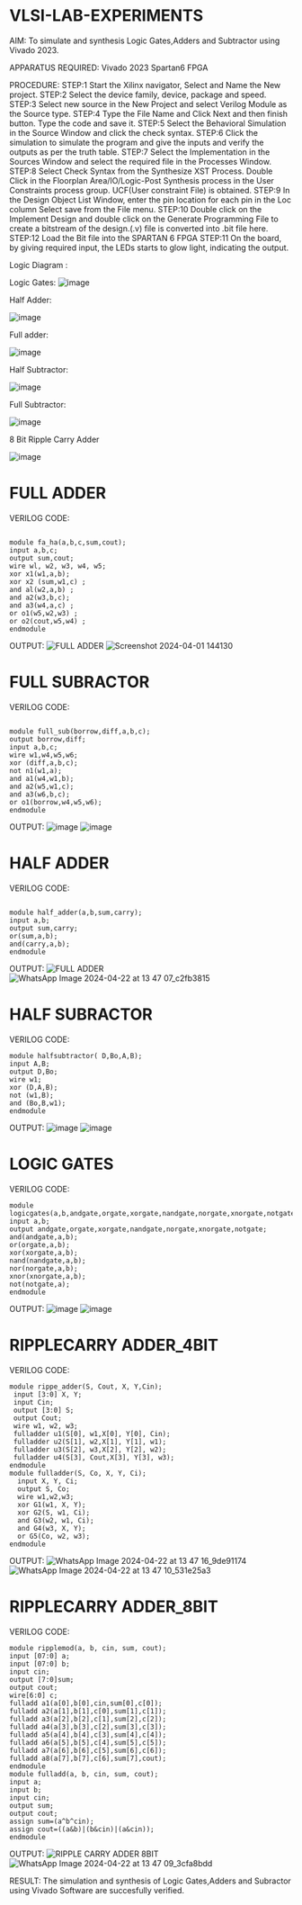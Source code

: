 # VLSI-LAB-EXPERIMENTS
AIM: To simulate and synthesis Logic Gates,Adders and Subtractor using Vivado 2023.

APPARATUS REQUIRED: Vivado 2023 Spartan6 FPGA

PROCEDURE: STEP:1 Start the Xilinx navigator, Select and Name the New project. STEP:2 Select the device family, device, package and speed. STEP:3 Select new source in the New Project and select Verilog Module as the Source type. STEP:4 Type the File Name and Click Next and then finish button. Type the code and save it. STEP:5 Select the Behavioral Simulation in the Source Window and click the check syntax. STEP:6 Click the simulation to simulate the program and give the inputs and verify the outputs as per the truth table. STEP:7 Select the Implementation in the Sources Window and select the required file in the Processes Window. STEP:8 Select Check Syntax from the Synthesize XST Process. Double Click in the Floorplan Area/IO/Logic-Post Synthesis process in the User Constraints process group. UCF(User constraint File) is obtained. STEP:9 In the Design Object List Window, enter the pin location for each pin in the Loc column Select save from the File menu. STEP:10 Double click on the Implement Design and double click on the Generate Programming File to create a bitstream of the design.(.v) file is converted into .bit file here. STEP:12 Load the Bit file into the SPARTAN 6 FPGA STEP:11 On the board, by giving required input, the LEDs starts to glow light, indicating the output.

Logic Diagram :

Logic Gates:
![image](https://github.com/navaneethans/VLSI-LAB-EXPERIMENTS/assets/6987778/ee17970c-3ac9-4603-881b-88e2825f41a4)


Half Adder:

![image](https://github.com/navaneethans/VLSI-LAB-EXPERIMENTS/assets/6987778/0e1ecb96-0c25-4556-832b-aeeedfdfe7b9)


Full adder:

![image](https://github.com/navaneethans/VLSI-LAB-EXPERIMENTS/assets/6987778/9bb3964c-438f-469d-a3de-c1cca6f323fb)


Half Subtractor:

![image](https://github.com/navaneethans/VLSI-LAB-EXPERIMENTS/assets/6987778/731470b7-eb4e-49f8-8bb7-2994052a7184)



Full Subtractor:

![image](https://github.com/navaneethans/VLSI-LAB-EXPERIMENTS/assets/6987778/d66f874b-c1f2-44b3-a035-7149b56430c1)



8 Bit Ripple Carry Adder

![image](https://github.com/navaneethans/VLSI-LAB-EXPERIMENTS/assets/6987778/7385a408-40a5-4203-8050-b72818622d79)


# FULL ADDER
VERILOG CODE:
```

module fa_ha(a,b,c,sum,cout);
input a,b,c;
output sum,cout;
wire wl, w2, w3, w4, w5;
xor x1(w1,a,b);
xor x2 (sum,w1,c) ;
and al(w2,a,b) ;
and a2(w3,b,c);
and a3(w4,a,c) ;
or o1(w5,w2,w3) ;
or o2(cout,w5,w4) ;
endmodule
```
OUTPUT:
![FULL ADDER](https://github.com/Yogalakshmip08/VLSI-LAB-EXP-1/assets/161303457/1675522b-95e1-41db-ba3b-3fe94dd47aa2)
![Screenshot 2024-04-01 144130](https://github.com/Yogalakshmip08/VLSI-LAB-EXP-1/assets/161303457/8ab6f046-fb3f-41df-8531-4277c6a30ad4)


# FULL SUBRACTOR
VERILOG CODE:
```

module full_sub(borrow,diff,a,b,c);
output borrow,diff;
input a,b,c;
wire w1,w4,w5,w6;
xor (diff,a,b,c);
not n1(w1,a);
and a1(w4,w1,b);
and a2(w5,w1,c);
and a3(w6,b,c);
or o1(borrow,w4,w5,w6);
endmodule
```
OUTPUT:
![image](https://github.com/Yogalakshmip08/VLSI-LAB-EXP-1/assets/161303457/e70a180c-7962-434f-9c08-7be7a16b6da0)
![image](https://github.com/Yogalakshmip08/VLSI-LAB-EXP-1/assets/161303457/0632a243-f30a-4367-8a5d-97858d370409)


# HALF ADDER
VERILOG CODE:
```

module half_adder(a,b,sum,carry);
input a,b;
output sum,carry; 
or(sum,a,b);
and(carry,a,b);
endmodule
```
OUTPUT:
![FULL ADDER](https://github.com/Yogalakshmip08/VLSI-LAB-EXP-1/assets/161303457/5e84d015-766b-4b6d-843e-36d676ff36fe)
![WhatsApp Image 2024-04-22 at 13 47 07_c2fb3815](https://github.com/Yogalakshmip08/VLSI-LAB-EXP-1/assets/161303457/e96d2502-df13-410e-83e8-4ebc8507fc5a)


# HALF SUBRACTOR
VERILOG CODE:
```
module halfsubtractor( D,Bo,A,B);
input A,B;
output D,Bo;
wire w1;
xor (D,A,B);
not (w1,B);
and (Bo,B,w1);
endmodule
```
OUTPUT:
![image](https://github.com/Yogalakshmip08/VLSI-LAB-EXP-1/assets/161303457/181982a6-7dbb-4002-b71b-9426bd9e195f)
![image](https://github.com/Yogalakshmip08/VLSI-LAB-EXP-1/assets/161303457/244ae7f8-c171-48de-89d9-72b69c87b8d7)


# LOGIC GATES
VERILOG CODE:
```
module logicgates(a,b,andgate,orgate,xorgate,nandgate,norgate,xnorgate,notgate);
input a,b;
output andgate,orgate,xorgate,nandgate,norgate,xnorgate,notgate;
and(andgate,a,b);
or(orgate,a,b);
xor(xorgate,a,b);
nand(nandgate,a,b);  
nor(norgate,a,b);
xnor(xnorgate,a,b);
not(notgate,a);
endmodule
```
OUTPUT:
![image](https://github.com/Yogalakshmip08/VLSI-LAB-EXP-1/assets/161303457/273cfdb8-2378-42bd-aa09-e6d8b039ae3a)
![image](https://github.com/Yogalakshmip08/VLSI-LAB-EXP-1/assets/161303457/93a8d647-d1d3-47e9-9bcc-b249b1465dc7)


# RIPPLECARRY ADDER_4BIT
VERILOG CODE:
```
module rippe_adder(S, Cout, X, Y,Cin);
 input [3:0] X, Y;
 input Cin;
 output [3:0] S;
 output Cout;
 wire w1, w2, w3;
 fulladder u1(S[0], w1,X[0], Y[0], Cin);
 fulladder u2(S[1], w2,X[1], Y[1], w1);
 fulladder u3(S[2], w3,X[2], Y[2], w2);
 fulladder u4(S[3], Cout,X[3], Y[3], w3);
endmodule
module fulladder(S, Co, X, Y, Ci);
  input X, Y, Ci;
  output S, Co;
  wire w1,w2,w3;
  xor G1(w1, X, Y);
  xor G2(S, w1, Ci);
  and G3(w2, w1, Ci);
  and G4(w3, X, Y);
  or G5(Co, w2, w3);
endmodule
```
OUTPUT:
![WhatsApp Image 2024-04-22 at 13 47 16_9de91174](https://github.com/Yogalakshmip08/VLSI-LAB-EXP-1/assets/161303457/9c68d9b8-6ead-4a44-ade0-68baae9b9a39)
![WhatsApp Image 2024-04-22 at 13 47 10_531e25a3](https://github.com/Yogalakshmip08/VLSI-LAB-EXP-1/assets/161303457/8e88e252-7953-47a0-a49d-f27324ced72e)


# RIPPLECARRY ADDER_8BIT
VERILOG CODE:
```
module ripplemod(a, b, cin, sum, cout);
input [07:0] a;
input [07:0] b;
input cin;
output [7:0]sum;
output cout;
wire[6:0] c;
fulladd a1(a[0],b[0],cin,sum[0],c[0]);
fulladd a2(a[1],b[1],c[0],sum[1],c[1]);
fulladd a3(a[2],b[2],c[1],sum[2],c[2]);
fulladd a4(a[3],b[3],c[2],sum[3],c[3]);
fulladd a5(a[4],b[4],c[3],sum[4],c[4]);
fulladd a6(a[5],b[5],c[4],sum[5],c[5]);
fulladd a7(a[6],b[6],c[5],sum[6],c[6]);
fulladd a8(a[7],b[7],c[6],sum[7],cout);
endmodule
module fulladd(a, b, cin, sum, cout);
input a;
input b;
input cin;
output sum;
output cout;
assign sum=(a^b^cin);
assign cout=((a&b)|(b&cin)|(a&cin));
endmodule
```
OUTPUT:
![RIPPLE CARRY ADDER 8BIT](https://github.com/Yogalakshmip08/VLSI-LAB-EXP-1/assets/161303457/15a3b54e-aed6-478b-bf43-0b4634b202ab)
![WhatsApp Image 2024-04-22 at 13 47 09_3cfa8bdd](https://github.com/Yogalakshmip08/VLSI-LAB-EXP-1/assets/161303457/829840ee-4ddd-4202-bf0e-9aedb94ce7bd)

RESULT:
The simulation and synthesis of Logic Gates,Adders and Subractor using Vivado Software are succesfully verified.
























